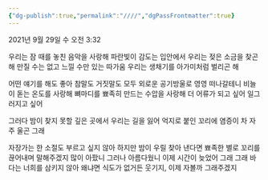 ```yaml
---
{"dg-publish":true,"permalink":"////","dgPassFrontmatter":true}
---
```



2021년 9월 29일 수 오전 3:32

우리는 잠 때를 놓친 음악을 사랑해
파란빛이 감도는 입안에서
우리는 젖은 소금을 찾곤 해 만질 수는 없고
느낄 수만 있는 따가움 우리는 생채기를 아가미처럼 벌리곤 해

어떤 얘기를 해도 좋아 참말도 거짓말도 모두
외로운 공기방울로 영영 떠나갈테니
비늘이 돋는 온도를 사랑해
뼈마디를 뾰족히 만드는 수압을 사랑해
더 어류가 되고 싶어
일그러지고 싶어

그러다 밤이 찾지 못할 깊은 곳에서
우리는 길을 잃어
억지로 붙인 꼬리에
염증이 차
자주 울곤 그래

자장가는 한 소절도 부르고 싶지 않아
하지만 밤이 우릴 찾아 낸다면
뾰족한 별로 꼬리를 끊어내며
말해주겠지
많이 아팠니 그러나 아름다웠니 이제 시간이 늦었어
그래 그래 바다는 너희를 삼키지 않아 왜냐면
식도가 없거든
웃기지, 이제 자볼까
그래주겠지